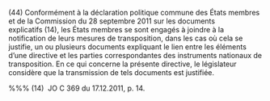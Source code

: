 (44) Conformément à la déclaration politique commune des États membres et de la Commission du 28 septembre 2011 sur les documents explicatifs (14), les États membres se sont engagés à joindre à la notification de leurs mesures de transposition, dans les cas où cela se justifie, un ou plusieurs documents expliquant le lien entre les éléments d’une directive et les parties correspondantes des instruments nationaux de transposition. En ce qui concerne la présente directive, le législateur considère que la transmission de tels documents est justifiée.

%%% (14)  JO C 369 du 17.12.2011, p. 14.